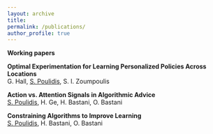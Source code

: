 ```yaml
---
layout: archive
title: 
permalink: /publications/
author_profile: true
---
```


**Working papers**

**Optimal Experimentation for Learning Personalized Policies Across Locations**   
G. Hall, <u>S. Poulidis</u>, S. I. Zoumpoulis


**Action vs. Attention Signals in Algorithmic Advice**  
<u>S. Poulidis</u>, H. Ge, H. Bastani, O. Bastani


**Constraining Algorithms to Improve Learning**  
<u>S. Poulidis</u>, H. Bastani, O. Bastani
